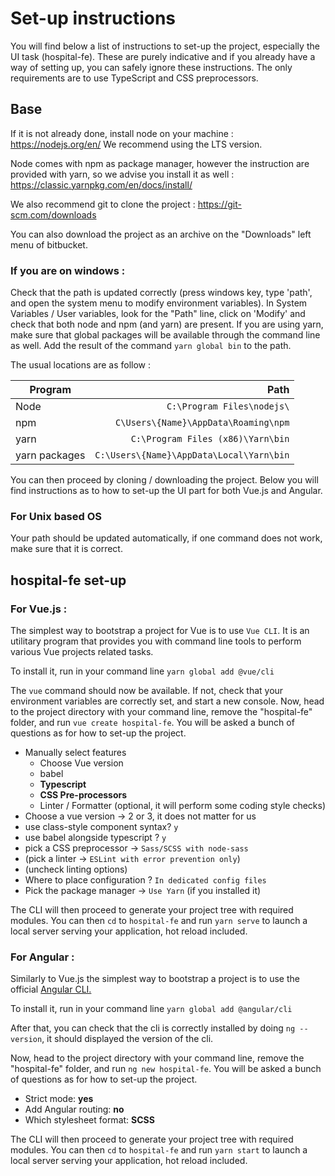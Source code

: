 # Set-up instructions

You will find below a list of instructions to set-up the project, especially the UI task (hospital-fe). These are purely indicative and if you already have a way of setting up, you can safely ignore these instructions. The only requirements are to use TypeScript and CSS preprocessors.

## Base

If it is not already done, install node on your machine :
https://nodejs.org/en/
We recommend using the LTS version.

Node comes with npm as package manager, however the instruction are provided with yarn, so we advise you install it as well :
https://classic.yarnpkg.com/en/docs/install/

We also recommend git to clone the project :
https://git-scm.com/downloads

You can also download the project as an archive on the "Downloads" left menu of bitbucket.

### If you are on windows :

Check that the path is updated correctly (press windows key, type 'path', and open the system menu to modify environment variables).
In System Variables / User variables, look for the "Path" line, click on 'Modify' and check that both node and npm (and yarn) are present.
If you are using yarn, make sure that global packages will be available through the command line as well. Add the result of the command `yarn global bin` to the path.

The usual locations are as follow :

| Program       |                                     Path |
| ------------- | ---------------------------------------: |
| Node          |               `C:\Program Files\nodejs\` |
| npm           |     `C\Users\{Name}\AppData\Roaming\npm` |
| yarn          |        `C:\Program Files (x86)\Yarn\bin` |
| yarn packages | `C:\Users\{Name}\AppData\Local\Yarn\bin` |

You can then proceed by cloning / downloading the project. Below you will find instructions as to how to set-up the UI part for both Vue.js and Angular.

### For Unix based OS

Your path should be updated automatically, if one command does not work, make sure that it is correct.

## hospital-fe set-up

### For Vue.js :

The simplest way to bootstrap a project for Vue is to use `Vue CLI`. It is an utilitary program that provides you with command line tools to perform various Vue projects related tasks.

To install it, run in your command line
`yarn global add @vue/cli`

The `vue` command should now be available. If not, check that your environment variables are correctly set, and start a new console.
Now, head to the project directory with your command line, remove the "hospital-fe" folder, and run `vue create hospital-fe`.
You will be asked a bunch of questions as for how to set-up the project.

- Manually select features
  - Choose Vue version
  - babel
  - **Typescript**
  - **CSS Pre-processors**
  - Linter / Formatter (optional, it will perform some coding style checks)
- Choose a vue version -> 2 or 3, it does not matter for us
- use class-style component syntax? `y`
- use babel alongside typescript ? `y`
- pick a CSS preprocessor -> `Sass/SCSS with node-sass`
- (pick a linter -> `ESLint with error prevention only`)
- (uncheck linting options)
- Where to place configuration ? `In dedicated config files`
- Pick the package manager -> `Use Yarn` (if you installed it)

The CLI will then proceed to generate your project tree with required modules.
You can then `cd` to `hospital-fe` and run `yarn serve` to launch a local server serving your application, hot reload included.

### For Angular :

Similarly to Vue.js the simplest way to bootstrap a project is to use the official [Angular CLI.](https://angular.io/guide/setup-local#install-the-angular-cli)

To install it, run in your command line
`yarn global add @angular/cli`

After that, you can check that the cli is correctly installed by doing `ng --version`, it should displayed the version of the cli.

Now, head to the project directory with your command line, remove the "hospital-fe" folder, and run `ng new hospital-fe`.
You will be asked a bunch of questions as for how to set-up the project.

- Strict mode: **yes**
- Add Angular routing: **no**
- Which stylesheet format: **SCSS**

The CLI will then proceed to generate your project tree with required modules.
You can then `cd` to `hospital-fe` and run `yarn start` to launch a local server serving your application, hot reload included.
